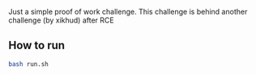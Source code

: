 Just a simple proof of work challenge. This challenge is behind another challenge (by xikhud) after RCE

## How to run

```sh
bash run.sh
```
